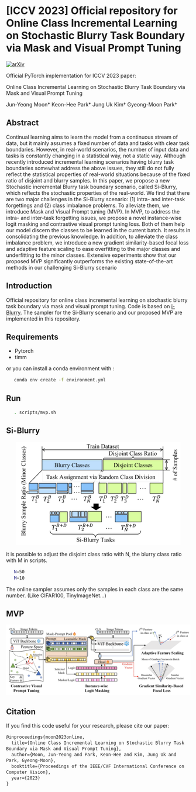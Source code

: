 # [ICCV 2023] Official repository for **Online Class Incremental Learning on Stochastic Blurry Task Boundary via Mask and Visual Prompt Tuning**
[![arXiv](https://img.shields.io/badge/arXiv-2308.09303-b31b1b.svg)](https://arxiv.org/abs/2308.09303)

Official PyTorch implementation for ICCV 2023 paper:

Online Class Incremental Learning on Stochastic Blurry Task Boundary via Mask and Visual Prompt Tuning

Jun-Yeong Moon* Keon-Hee Park* Jung Uk Kim† Gyeong-Moon Park†

## Abstract
 Continual learning aims to learn the model from a continuous stream of data, but it mainly assumes a fixed number of data and tasks with clear task boundaries. However, in real-world scenarios, the number of input data and tasks is constantly changing in a statistical way, not a static way. Although recently introduced incremental learning scenarios having blurry task boundaries somewhat address the above issues, they still do not fully reflect the statistical properties of real-world situations because of the fixed ratio of disjoint and blurry samples. In this paper, we propose a new Stochastic incremental Blurry task boundary scenario, called Si-Blurry, which reflects the stochastic properties of the real-world. We find that there are two major challenges in the Si-Blurry scenario: (1) intra- and inter-task forgettings and (2) class imbalance problems. To alleviate them, we introduce Mask and Visual Prompt tuning (MVP). In MVP, to address the intra- and inter-task forgetting issues, we propose a novel instance-wise logit masking and contrastive visual prompt tuning loss. Both of them help our model discern the classes to be learned in the current batch. It results in consolidating the previous knowledge. In addition, to alleviate the class imbalance problem, we introduce a new gradient similarity-based focal loss and adaptive feature scaling to ease overfitting to the major classes and underfitting to the minor classes. Extensive experiments show that our proposed MVP significantly outperforms the existing state-of-the-art methods in our challenging Si-Blurry scenario

## Introduction
Official repository for online class incremental learning on stochastic blurry task boundary via mask and visual prompt tuning. Code is based on [i-Blurry](https://github.com/naver-ai/i-Blurry). The sampler for the Si-Blurry scenario and our proposed MVP are implemented in this repository.
 ## Requirements
   - Pytorch
   - timm

or you can install a conda environment with :
```Bash
   conda env create -f environment.yml
```
## Run
```Bash
   . scripts/mvp.sh
```

## Si-Blurry
<center><img src="./img/Si-Blurry.png" width="450"></center>

it is possible to adjust the disjoint class ratio with N, the blurry class ratio with M in scripts. 
```Bash
   N=50
   M=10
```
The online sampler assumes only the samples in each class are the same number. (Like CIFAR100, TinyImageNet...)
## MVP
<center><img src="./img/MVP.png" width="1000"></center>

## Citation
If you find this code useful for your research, please cite our paper:
```
@inproceedings{moon2023online,
  title={Online Class Incremental Learning on Stochastic Blurry Task Boundary via Mask and Visual Prompt Tuning},
  author={Moon, Jun-Yeong and Park, Keon-Hee and Kim, Jung Uk and Park, Gyeong-Moon},
  booktitle={Proceedings of the IEEE/CVF International Conference on Computer Vision},
  year={2023}
}
```
